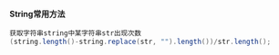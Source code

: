 #### String常用方法

```Java
获取字符串string中某字符串str出现次数
(string.length()-string.replace(str, "").length())/str.length();
```

